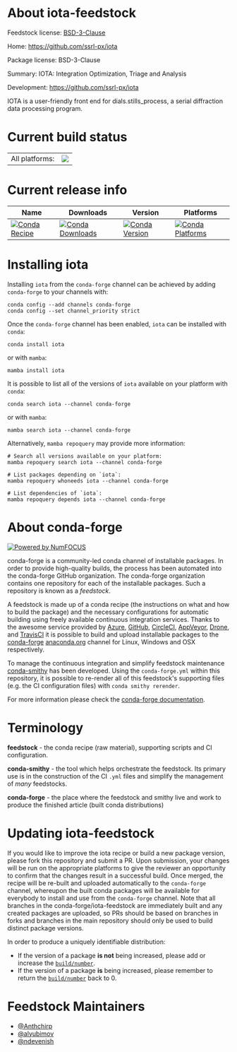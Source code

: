 About iota-feedstock
====================

Feedstock license: [BSD-3-Clause](https://github.com/conda-forge/iota-feedstock/blob/main/LICENSE.txt)

Home: https://github.com/ssrl-px/iota

Package license: BSD-3-Clause

Summary: IOTA: Integration Optimization, Triage and Analysis

Development: https://github.com/ssrl-px/iota

IOTA is a user-friendly front end for dials.stills_process,
a serial diffraction data processing program.


Current build status
====================


<table><tr><td>All platforms:</td>
    <td>
      <a href="https://dev.azure.com/conda-forge/feedstock-builds/_build/latest?definitionId=9821&branchName=main">
        <img src="https://dev.azure.com/conda-forge/feedstock-builds/_apis/build/status/iota-feedstock?branchName=main">
      </a>
    </td>
  </tr>
</table>

Current release info
====================

| Name | Downloads | Version | Platforms |
| --- | --- | --- | --- |
| [![Conda Recipe](https://img.shields.io/badge/recipe-iota-green.svg)](https://anaconda.org/conda-forge/iota) | [![Conda Downloads](https://img.shields.io/conda/dn/conda-forge/iota.svg)](https://anaconda.org/conda-forge/iota) | [![Conda Version](https://img.shields.io/conda/vn/conda-forge/iota.svg)](https://anaconda.org/conda-forge/iota) | [![Conda Platforms](https://img.shields.io/conda/pn/conda-forge/iota.svg)](https://anaconda.org/conda-forge/iota) |

Installing iota
===============

Installing `iota` from the `conda-forge` channel can be achieved by adding `conda-forge` to your channels with:

```
conda config --add channels conda-forge
conda config --set channel_priority strict
```

Once the `conda-forge` channel has been enabled, `iota` can be installed with `conda`:

```
conda install iota
```

or with `mamba`:

```
mamba install iota
```

It is possible to list all of the versions of `iota` available on your platform with `conda`:

```
conda search iota --channel conda-forge
```

or with `mamba`:

```
mamba search iota --channel conda-forge
```

Alternatively, `mamba repoquery` may provide more information:

```
# Search all versions available on your platform:
mamba repoquery search iota --channel conda-forge

# List packages depending on `iota`:
mamba repoquery whoneeds iota --channel conda-forge

# List dependencies of `iota`:
mamba repoquery depends iota --channel conda-forge
```


About conda-forge
=================

[![Powered by
NumFOCUS](https://img.shields.io/badge/powered%20by-NumFOCUS-orange.svg?style=flat&colorA=E1523D&colorB=007D8A)](https://numfocus.org)

conda-forge is a community-led conda channel of installable packages.
In order to provide high-quality builds, the process has been automated into the
conda-forge GitHub organization. The conda-forge organization contains one repository
for each of the installable packages. Such a repository is known as a *feedstock*.

A feedstock is made up of a conda recipe (the instructions on what and how to build
the package) and the necessary configurations for automatic building using freely
available continuous integration services. Thanks to the awesome service provided by
[Azure](https://azure.microsoft.com/en-us/services/devops/), [GitHub](https://github.com/),
[CircleCI](https://circleci.com/), [AppVeyor](https://www.appveyor.com/),
[Drone](https://cloud.drone.io/welcome), and [TravisCI](https://travis-ci.com/)
it is possible to build and upload installable packages to the
[conda-forge](https://anaconda.org/conda-forge) [anaconda.org](https://anaconda.org/)
channel for Linux, Windows and OSX respectively.

To manage the continuous integration and simplify feedstock maintenance
[conda-smithy](https://github.com/conda-forge/conda-smithy) has been developed.
Using the ``conda-forge.yml`` within this repository, it is possible to re-render all of
this feedstock's supporting files (e.g. the CI configuration files) with ``conda smithy rerender``.

For more information please check the [conda-forge documentation](https://conda-forge.org/docs/).

Terminology
===========

**feedstock** - the conda recipe (raw material), supporting scripts and CI configuration.

**conda-smithy** - the tool which helps orchestrate the feedstock.
                   Its primary use is in the construction of the CI ``.yml`` files
                   and simplify the management of *many* feedstocks.

**conda-forge** - the place where the feedstock and smithy live and work to
                  produce the finished article (built conda distributions)


Updating iota-feedstock
=======================

If you would like to improve the iota recipe or build a new
package version, please fork this repository and submit a PR. Upon submission,
your changes will be run on the appropriate platforms to give the reviewer an
opportunity to confirm that the changes result in a successful build. Once
merged, the recipe will be re-built and uploaded automatically to the
`conda-forge` channel, whereupon the built conda packages will be available for
everybody to install and use from the `conda-forge` channel.
Note that all branches in the conda-forge/iota-feedstock are
immediately built and any created packages are uploaded, so PRs should be based
on branches in forks and branches in the main repository should only be used to
build distinct package versions.

In order to produce a uniquely identifiable distribution:
 * If the version of a package **is not** being increased, please add or increase
   the [``build/number``](https://docs.conda.io/projects/conda-build/en/latest/resources/define-metadata.html#build-number-and-string).
 * If the version of a package **is** being increased, please remember to return
   the [``build/number``](https://docs.conda.io/projects/conda-build/en/latest/resources/define-metadata.html#build-number-and-string)
   back to 0.

Feedstock Maintainers
=====================

* [@Anthchirp](https://github.com/Anthchirp/)
* [@alyubimov](https://github.com/alyubimov/)
* [@ndevenish](https://github.com/ndevenish/)

